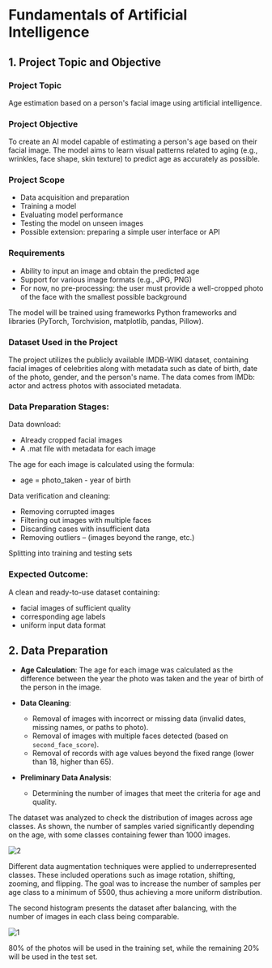 # Fundamentals of Artificial Intelligence

## 1. Project Topic and Objective

### Project Topic

Age estimation based on a person's facial image using artificial intelligence.

### Project Objective

To create an AI model capable of estimating a person's age based on their facial image. The model aims to learn visual patterns related to aging (e.g., wrinkles, face shape, skin texture) to predict age as accurately as possible.

### Project Scope

- Data acquisition and preparation
- Training a model
- Evaluating model performance
- Testing the model on unseen images
- Possible extension: preparing a simple user interface or API

### Requirements

- Ability to input an image and obtain the predicted age
- Support for various image formats (e.g., JPG, PNG)
- For now, no pre-processing: the user must provide a well-cropped photo of the face with the smallest possible background

The model will be trained using frameworks Python frameworks and libraries (PyTorch, Torchvision, matplotlib, pandas, Pillow).

### Dataset Used in the Project

The project utilizes the publicly available IMDB-WIKI dataset, containing facial images of celebrities along with metadata such as date of birth, date of the photo, gender, and the person's name. The data comes from IMDb: actor and actress photos with associated metadata.

### Data Preparation Stages:

Data download:

- Already cropped facial images
- A .mat file with metadata for each image

The age for each image is calculated using the formula:

- age = photo_taken - year of birth

Data verification and cleaning:

- Removing corrupted images
- Filtering out images with multiple faces
- Discarding cases with insufficient data
- Removing outliers – (images beyond the range, etc.)

Splitting into training and testing sets

### Expected Outcome:

A clean and ready-to-use dataset containing:

- facial images of sufficient quality
- corresponding age labels
- uniform input data format

## 2. Data Preparation

- **Age Calculation**:
  The age for each image was calculated as the difference between the year the photo was taken and the year of birth of the person in the image.

- **Data Cleaning**:

  - Removal of images with incorrect or missing data (invalid dates, missing names, or paths to photo).
  - Removal of images with multiple faces detected (based on `second_face_score`).
  - Removal of records with age values beyond the fixed range (lower than 18, higher than 65).

- **Preliminary Data Analysis**:
  - Determining the number of images that meet the criteria for age and quality.

The dataset was analyzed to check the distribution of images across age classes. As shown, the number of samples varied significantly depending on the age, with some classes containing fewer than 1000 images.

![2](https://github.com/user-attachments/assets/507dfe2c-47ac-4a91-ad08-fb0a5a28b292)

Different data augmentation techniques were applied to underrepresented classes. These included operations such as image rotation, shifting, zooming, and flipping. The goal was to increase the number of samples per age class to a minimum of 5500, thus achieving a more uniform distribution.

The second histogram presents the dataset after balancing, with the number of images in each class being comparable.

![1](https://github.com/user-attachments/assets/9fb6bd3b-06dc-47ac-98a8-c96ee69f1c47)

80% of the photos will be used in the training set, while the remaining 20% will be used in the test set.
